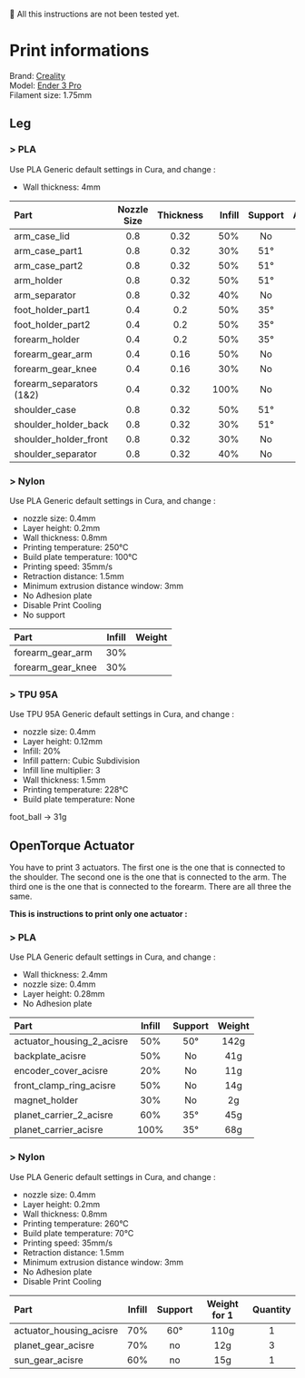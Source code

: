 🚨 All this instructions are not been tested yet.

# Print informations

Brand: [Creality](https://www.creality3dofficial.com/)  
Model: [Ender 3 Pro](https://www.creality3dofficial.com/products/creality-ender-3-pro-3d-printer/)      
Filament size: 1.75mm       


## **Leg**
### > PLA
Use PLA Generic default settings in Cura, and change :
- Wall thickness: 4mm   
<!--- - Deactivate "Mesh Fixes" > "Union Overlapping Volumes" -->

| Part | Nozzle Size | Thickness | Infill | Support | Adhesion | Weight |
|:----|:------:|:-------:|------:|:-------:|:------:|------:|
| arm_case_lid | 0.8 | 0.32 | 50% | No | No | 54g |
| arm_case_part1 | 0.8 | 0.32 | 30% | 51° | No | 197g |
| arm_case_part2 | 0.8 | 0.32 | 50% | 51° | No | 192g |
| arm_holder | 0.8 | 0.32 | 50% | 51° | No | 304g |
| arm_separator | 0.8 | 0.32 | 40% | No | No | 30g |
| foot_holder_part1 | 0.4 | 0.2 | 50% | 35° | No | 23g |
| foot_holder_part2 | 0.4 | 0.2 | 50% | 35° | No | 22g |
| forearm_holder | 0.4 | 0.2 | 50% | 35° | No | 100g |
| forearm_gear_arm | 0.4 | 0.16 | 50% | No | No | ? |
| forearm_gear_knee | 0.4 | 0.16 | 30% | No | No | 28g |
| forearm_separators (1&2) | 0.4 | 0.32 | 100% | No | No | 3g |
| shoulder_case | 0.8 | 0.32 | 50% | 51° | Yes | 564g |
| shoulder_holder_back | 0.8 | 0.32 | 30% | 51° | No | 282g |
| shoulder_holder_front | 0.8 | 0.32 | 30% | No | No | 107g |
| shoulder_separator | 0.8 | 0.32 | 40% | No | No | 30g |

### > Nylon
Use PLA Generic default settings in Cura, and change :
- nozzle size: 0.4mm
- Layer height: 0.2mm
- Wall thickness: 0.8mm
- Printing temperature: 250°C
- Build plate temperature: 100°C
- Printing speed: 35mm/s
- Retraction distance: 1.5mm
- Minimum extrusion distance window: 3mm
- No Adhesion plate
- Disable Print Cooling
- No support

| Part | Infill | Weight |
|:-----|:------:|:------:|
| forearm_gear_arm | 30% |  |
| forearm_gear_knee | 30% |  |

### > TPU 95A
Use TPU 95A Generic default settings in Cura, and change :
- nozzle size: 0.4mm
- Layer height: 0.12mm
- Infill: 20%
- Infill pattern: Cubic Subdivision
- Infill line multiplier: 3
- Wall thickness: 1.5mm
- Printing temperature: 228°C
- Build plate temperature: None

foot_ball -> 31g

## **OpenTorque Actuator**
You have to print 3 actuators. The first one is the one that is connected to the shoulder. The second one is the one that is connected to the arm. The third one is the one that is connected to the forearm. There are all three the same.

**This is instructions to print only one actuator :**

### > PLA
Use PLA Generic default settings in Cura, and change :
- Wall thickness: 2.4mm
- nozzle size: 0.4mm
- Layer height: 0.28mm
- No Adhesion plate

| Part | Infill | Support | Weight |
|:-----|:------:|:-------:|:------:|
| actuator_housing_2_acisre | 50% | 50° | 142g |
| backplate_acisre | 50% | No | 41g |
| encoder_cover_acisre | 20% | No | 11g |
| front_clamp_ring_acisre | 50% | No | 14g |
| magnet_holder | 30% | No | 2g |
| planet_carrier_2_acisre | 60% | 35° | 45g |
| planet_carrier_acisre | 100% | 35° | 68g |

### > Nylon
Use PLA Generic default settings in Cura, and change :
- nozzle size: 0.4mm
- Layer height: 0.2mm
- Wall thickness: 0.8mm
- Printing temperature: 260°C
- Build plate temperature: 70°C
- Printing speed: 35mm/s
- Retraction distance: 1.5mm
- Minimum extrusion distance window: 3mm
- No Adhesion plate
- Disable Print Cooling

| Part | Infill | Support | Weight for 1 | Quantity |
|:-----|:------:|:------:|:------:|:--------:|
| actuator_housing_acisre | 70% | 60° | 110g | 1 |
| planet_gear_acisre | 70% | no | 12g | 3 |
| sun_gear_acisre | 60% | no | 15g | 1 |
